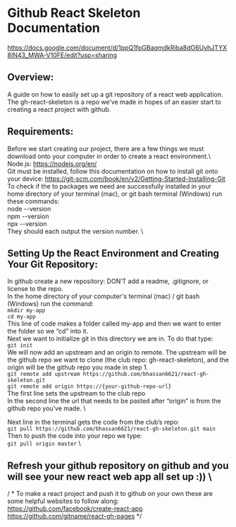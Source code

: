 # Github React Skeleton Documentation

https://docs.google.com/document/d/1ppQ1fpGBaqmdkRiba8dO6UyhJTYX8IN43_MWA-V10FE/edit?usp=sharing

## Overview: 
A guide on how to easily set up a git repository of a react web application. The gh-react-skeleton is a repo we’ve made in hopes of an easier start to creating a react project with github. 

## Requirements: 
Before we start creating our project, there are a few things we must download onto your computer in order to create a react environment.\ 
Node.js: https://nodejs.org/en/ \
Git must be installed, follow this documentation on how to install git onto your device: https://git-scm.com/book/en/v2/Getting-Started-Installing-Git	\
To check if the to packages we need are successfully installed in your home directory of your terminal (mac), or git bash terminal (Windows) run these commands: \
	node --version \
	npm --version \
	npx --version \
They should each output the version number. \

## Setting Up the React Environment and Creating Your Git Repository: 
In github create a new repository: DON’T add a readme, .gitignore, or license to the repo. \
In the home directory of your computer's terminal (mac) / git bash (Windows) run the command: \
                `` mkdir my-app `` \
                `` cd my-app `` \
This line of code makes a folder called my-app and then we want to enter the folder so we “cd” into it. \
Next we want to initialize git in this directory we are in. To do that type: \
                `` git init `` \
We will now add an upstream and an origin to remote. The upstream will be the github repo we want to clone (the club repo: gh-react-skeleton), and the origin will be the github repo you made in step 1. \
                `` git remote add upstream https://github.com/bhassan6621/react-gh-skeleton.git `` \
                `` git remote add origin https://{your-github-repo-url} `` \
The first line sets the upstream to the club repo \
In the second line the url that needs to be pasted after “origin” is from the github repo you’ve made. \

Next line in the terminal gets the code from the club’s repo: \
                `` git pull https://github.com/bhassan6621/react-gh-skeleton.git main `` \
Then to push the code into your repo we type: \
                  `` git pull origin master `` \


## Refresh your github repository on github and you will see your new react web app all set up :)) \

/ * To make a react project and push it to github on your own these are some helpful websites to follow along: \
https://github.com/facebook/create-react-app \
https://github.com/gitname/react-gh-pages    */
